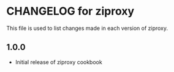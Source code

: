 # CHANGELOG for ziproxy

This file is used to list changes made in each version of ziproxy.

1.0.0
-----
- Initial release of ziproxy cookbook
